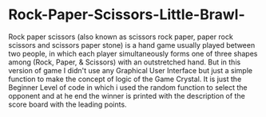 # Rock-Paper-Scissors-Little-Brawl-
Rock paper scissors (also known as scissors rock paper, paper rock scissors and scissors paper stone) is a hand game usually played between two people, in which each player simultaneously forms one of three shapes among (Rock, Paper, &amp; Scissors) with an outstretched hand. But in this version of game I didn't use any Graphical User Interface but just a simple function to make the concept of logic of the Game Crystal. It is just the Beginner Level of code in which i used the random function to select the opponent and at he end the winner is printed with the description of the score board with the leading points.
